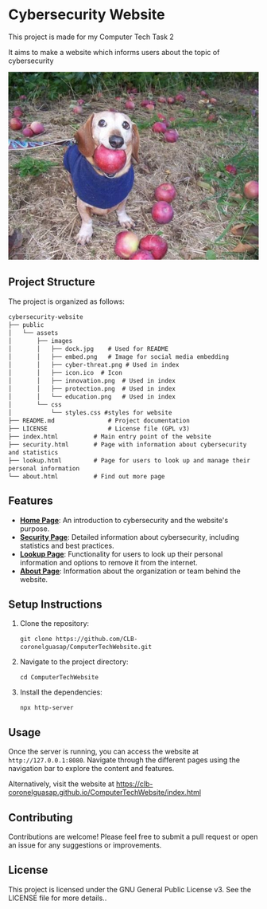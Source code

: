 # Cybersecurity Website

This project is made for my Computer Tech Task 2

It aims to make a website which informs users about the topic of cybersecurity

![dock](assets/images/dock.jpg)

## Project Structure

The project is organized as follows:

```
cybersecurity-website
├── public
│   └── assets
│       ├── images
│       │   ├── dock.jpg    # Used for README
│       │   ├── embed.png   # Image for social media embedding
│       │   ├── cyber-threat.png # Used in index
│       │   ├── icon.ico  # Icon
│       │   ├── innovation.png  # Used in index
│       │   ├── protection.png  # Used in index
│       │   └── education.png   # Used in index
│       └── css
│           └── styles.css #styles for website
├── README.md               # Project documentation
├── LICENSE                 # License file (GPL v3)
├── index.html          # Main entry point of the website
├── security.html       # Page with information about cybersecurity and statistics
├── lookup.html         # Page for users to look up and manage their personal information
└── about.html          # Find out more page
```

## Features

- [**Home Page**](index.html): An introduction to cybersecurity and the website's purpose.
- [**Security Page**](security.html): Detailed information about cybersecurity, including statistics and best practices.
- [**Lookup Page**](lookup.html): Functionality for users to look up their personal information and options to remove it from the internet.
- [**About Page**](about.html): Information about the organization or team behind the website.

## Setup Instructions

1. Clone the repository:
   ```
   git clone https://github.com/CLB-coronelguasap/ComputerTechWebsite.git
   ```
2. Navigate to the project directory:
   ```
   cd ComputerTechWebsite
   ```
3. Install the dependencies:
   ```
   npx http-server
   ```

## Usage

Once the server is running, you can access the website at `http://127.0.0.1:8080`. Navigate through the different pages using the navigation bar to explore the content and features.

Alternatively, visit the website at https://clb-coronelguasap.github.io/ComputerTechWebsite/index.html

## Contributing

Contributions are welcome! Please feel free to submit a pull request or open an issue for any suggestions or improvements.

## License

This project is licensed under the GNU General Public License v3. See the LICENSE file for more details..
